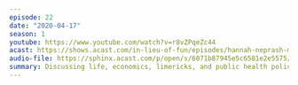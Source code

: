 ```yaml
---
episode: 22
date: "2020-04-17"
season: 1
youtube: https://www.youtube.com/watch?v=r8vZPqeZc44
acast: https://shows.acast.com/in-lieu-of-fun/episodes/hannah-neprash-makes-her-debut-on-the-show-april-17-2020
audio-file: https://sphinx.acast.com/p/open/s/6071b87945e5c6581e2e5575/e/610e80dbb15a5d001bfb255a/media.mp3
summary: Discussing life, economics, limericks, and public health policy
---
```


